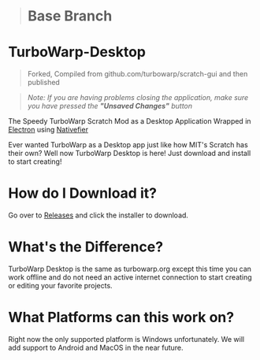 > # Base Branch

# TurboWarp-Desktop
> Forked, Compiled from github.com/turbowarp/scratch-gui and then published

> _Note: If you are having problems closing the application, make sure you have pressed the **"Unsaved Changes"** button_

The Speedy TurboWarp Scratch Mod as a Desktop Application Wrapped in [Electron][2] using [Nativefier][3]

Ever wanted TurboWarp as a Desktop app just like how MIT's Scratch has their own? Well now TurboWarp Desktop is here!
Just download and install to start creating!

# How do I Download it?

Go over to [Releases][1] and click the installer to download.

# What's the Difference?

TurboWarp Desktop is the same as turbowarp.org except this time you can work offline and do not 
need an active internet connection to start creating or editing your favorite projects.

# What Platforms can this work on?

Right now the only supported platform is Windows unfortunately.
We will add support to Android and MacOS in the near future.

[1]: http://github.com/AlexDev404/TurboWarp-Desktop/releases/
[2]: http://electronjs.org
[3]: http://github.com/jiahaog/nativefier
